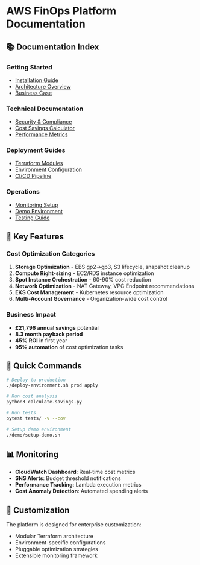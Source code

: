 # AWS FinOps Platform Documentation

## 📚 Documentation Index

### Getting Started
- [Installation Guide](../README.md#quick-deployment)
- [Architecture Overview](../ARCHITECTURE.md)
- [Business Case](../BUSINESS_CASE.md)

### Technical Documentation
- [Security & Compliance](../SECURITY.md)
- [Cost Savings Calculator](../calculate-savings.py)
- [Performance Metrics](../monitoring/performance-metrics.json)

### Deployment Guides
- [Terraform Modules](../terraform/modules/)
- [Environment Configuration](../terraform/environments/)
- [CI/CD Pipeline](../.github/workflows/deploy.yml)

### Operations
- [Monitoring Setup](../monitoring/)
- [Demo Environment](../demo/)
- [Testing Guide](../tests/)

## 🎯 Key Features

### Cost Optimization Categories
1. **Storage Optimization** - EBS gp2→gp3, S3 lifecycle, snapshot cleanup
2. **Compute Right-sizing** - EC2/RDS instance optimization
3. **Spot Instance Orchestration** - 60-90% cost reduction
4. **Network Optimization** - NAT Gateway, VPC Endpoint recommendations
5. **EKS Cost Management** - Kubernetes resource optimization
6. **Multi-Account Governance** - Organization-wide cost control

### Business Impact
- **£21,796 annual savings** potential
- **8.3 month payback period**
- **45% ROI** in first year
- **95% automation** of cost optimization tasks

## 🚀 Quick Commands

```bash
# Deploy to production
./deploy-environment.sh prod apply

# Run cost analysis
python3 calculate-savings.py

# Run tests
pytest tests/ -v --cov

# Setup demo environment
./demo/setup-demo.sh
```

## 📊 Monitoring

- **CloudWatch Dashboard**: Real-time cost metrics
- **SNS Alerts**: Budget threshold notifications  
- **Performance Tracking**: Lambda execution metrics
- **Cost Anomaly Detection**: Automated spending alerts

## 🔧 Customization

The platform is designed for enterprise customization:
- Modular Terraform architecture
- Environment-specific configurations
- Pluggable optimization strategies
- Extensible monitoring framework
